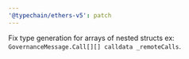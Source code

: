 ```yaml
---
'@typechain/ethers-v5': patch
---
```


Fix type generation for arrays of nested structs ex: `GovernanceMessage.Call[][] calldata _remoteCalls`.
